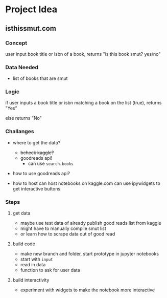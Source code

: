 # Project Idea
## isthissmut.com

### Concept	
user input book title or isbn of a book, 
	returns "is this book smut? yes/no"

### Data Needed
	
* list of books that are smut
	
### Logic
	
if user inputs a book title or isbn matching a book on the list (true), returns "Yes"
	
else returns "No"

### Challanges
* where to get the data?
	* ~~bcheck kaggle?~~
	* goodreads api!
		* can use `search.books`

* how to use goodreads api?

* how to host
	can host notebooks on kaggle.com
	can use ipywidgets to get interactive buttons

### Steps
1. get data
	* maybe use test data of already publish good reads list from kaggle
	* might have to manually compile smut list 
	* or learn how to scrape data out of good read

2. build code
	* make new branch and folder, start prototype in jupyter notebooks
	* start with `input`
	* read in data
	* function to ask for user data

3. build interactivity
	* experiment with widgets to make the notebook more interactive
	

